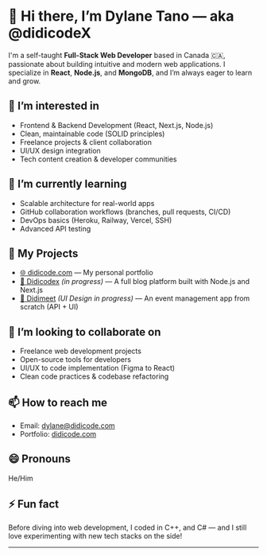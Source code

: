 # 👋 Hi there, I’m Dylane Tano — aka **@didicodeX**

I'm a self-taught **Full-Stack Web Developer** based in Canada 🇨🇦, passionate about building intuitive and modern web applications. I specialize in **React**, **Node.js**, and **MongoDB**, and I’m always eager to learn and grow.

## 👀 I’m interested in
- Frontend & Backend Development (React, Next.js, Node.js)
- Clean, maintainable code (SOLID principles)
- Freelance projects & client collaboration
- UI/UX design integration
- Tech content creation & developer communities

## 🌱 I’m currently learning
- Scalable architecture for real-world apps
- GitHub collaboration workflows (branches, pull requests, CI/CD)
- DevOps basics (Heroku, Railway, Vercel, SSH)
- Advanced API testing

## 💼 My Projects
- [🌐 didicode.com](https://didicode.com) — My personal portfolio  
- [📝 Didicodex](https://didicodex.com) *(in progress)* — A full blog platform built with Node.js and Next.js  
- [📅 Didimeet](https://www.figma.com/design/8Okw3re1qwaVqYyIhilQgT/didimeet?m=auto&t=f08tNNZPkMSRidk5-1) *(UI Design in progress)* — An event management app from scratch (API + UI)

## 💞️ I’m looking to collaborate on
- Freelance web development projects
- Open-source tools for developers
- UI/UX to code implementation (Figma to React)
- Clean code practices & codebase refactoring

## 📫 How to reach me
- Email: [dylane@didicode.com](mailto:dylane@didicode.com)
- Portfolio: [didicode.com](https://didicode.com)

## 😄 Pronouns
He/Him

## ⚡ Fun fact
Before diving into web development, I coded in C++, and C# — and I still love experimenting with new tech stacks on the side!

---

<!---
didicodeX/didicodeX is a ✨ special ✨ repository because its `README.md` (this file) appears on your GitHub profile.
You can click the Preview link to take a look at your changes.
--->
